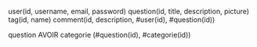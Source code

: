 user(id, username, email, password)
question(id, title, description, picture)
tag(id, name)
comment(id, description, #user(id), #question(id))

question AVOIR categorie (#question(id), #categorie(id))
